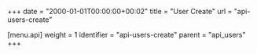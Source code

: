 +++
date = "2000-01-01T00:00:00+00:02"
title = "User Create"
url = "api-users-create"

[menu.api]
  weight = 1
  identifier = "api-users-create"
  parent = "api_users"
+++

